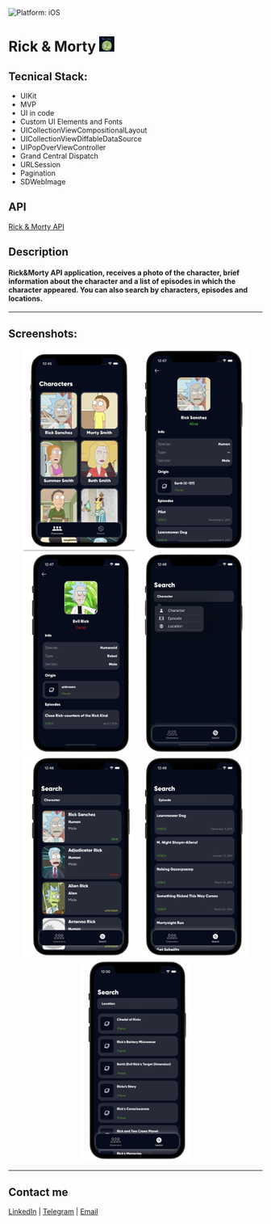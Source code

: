 ![Platform: iOS](https://img.shields.io/badge/Platform-iOS-green.svg) 

# Rick & Morty <img src="https://github.com/SemennikovNA/Rick-Morty/blob/main/Media/icon.png" width="30" />


## Tecnical Stack:
* UIKit
* MVP
* UI in code
* Custom UI Elements and Fonts
* UICollectionViewCompositionalLayout
* UICollectionViewDiffableDataSource
* UIPopOverViewController
* Grand Central Dispatch
* URLSession
* Pagination
* SDWebImage

## API
[Rick & Morty API](https://rickandmortyapi.com/)

## Description 
#### Rick&Morty API application, receives a photo of the character, brief information about the character and a list of episodes in which the character appeared. You can also search by characters, episodes and locations.

--------

## Screenshots:
<p align="center">
  <img src="https://github.com/SemennikovNA/Rick-Morty/blob/main/Media/1.png" width="220" height=400 />
  <img src="https://github.com/SemennikovNA/Rick-Morty/blob/main/Media/3.png" width="220" height=400 />
  <img src="https://github.com/SemennikovNA/Rick-Morty/blob/main/Media/2.png" width="220" height=400 />
  <img src="https://github.com/SemennikovNA/Rick-Morty/blob/main/Media/4.png" width="220" height=400 />
  <img src="https://github.com/SemennikovNA/Rick-Morty/blob/main/Media/5.png" width="220" height=400 />
  <img src="https://github.com/SemennikovNA/Rick-Morty/blob/main/Media/6.png" width="220" height=400 />
  <img src="https://github.com/SemennikovNA/Rick-Morty/blob/main/Media/7.png" width="220" height=400 />
</p>

--------

## Contact me
[LinkedIn](https://www.linkedin.com/in/nikita-semennikov-73a020253/ "https://www.linkedin.com/in/nikita-semennikov-73a020253/") | [Telegram](https://t.me/NikitaAndreevich10 "@NikitaAndreevich10") | [Email](mailto:semennikovna@yandex.ru "semennikovna@yandex.ru")
